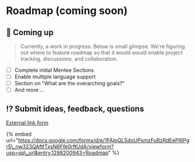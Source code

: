 # Roadmap \(coming soon\)

## 🚀 Coming up

> Currently, a work in progress. Below is small glimpse. We're figuring out where to feature roadmap so that it would would enable project tracking, discussions, and collaboration.

* [ ] Complete initial Mentee Sections
* [ ] Enable multiple language support
* [ ] Section on "What are the overarching goals?"
* [ ] And more ... 

## ⁉ **Submit ideas, feedback, questions** 

[External link form](https://docs.google.com/forms/d/e/1FAIpQLSdoUPsmzFuBzRdEePI6Pgr5_nw323QAftfTxsN6Ffe0rftUdA/viewform?usp=pp_url&entry.1298200943=Roadmap)

{% embed url="https://docs.google.com/forms/d/e/1FAIpQLSdoUPsmzFuBzRdEePI6Pgr5\_nw323QAftfTxsN6Ffe0rftUdA/viewform?usp=pp\_url&entry.1298200943=Roadmap" %}



